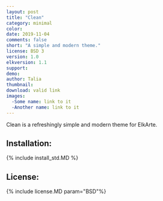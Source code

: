 ```yaml
--- 
layout: post 
title: "Clean" 
category: minimal 
color: 
date: 2019-11-04 
comments: false 
short: "A simple and modern theme." 
license: BSD 3
version: 1.0
elkversion: 1.1
support:  
demo:  
author: Talia 
thumbnail:  
download: valid link 
images: 
  -Some name: link to it 
  -Another name: link to it 
--- 
```


Clean is a refreshingly simple and modern theme for ElkArte. 

## Installation: 
{% include install_std.MD %} 

## License: 
{% include license.MD param="BSD"%}